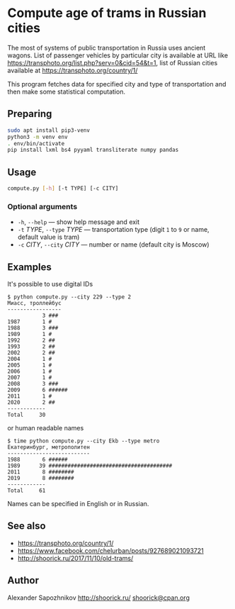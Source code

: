 # Compute age of trams in Russian cities

The most of systems of public transportation in Russia uses ancient wagons.
List of passenger vehicles by particular city is available at URL like https://transphoto.org/list.php?serv=0&cid=54&t=1, list of Russian cities available at https://transphoto.org/country/1/

This program fetches data for specified city and type of transportation and then make some statistical computation.

## Preparing

```bash
sudo apt install pip3-venv
python3 -m venv env
. env/bin/activate
pip install lxml bs4 pyyaml transliterate numpy pandas
```

## Usage

```bash
compute.py [-h] [-t TYPE] [-c CITY]
```

### Optional arguments

* `-h`, `--help` — show help message and exit
* `-t` _TYPE_, `--type` _TYPE_ — transportation type
   (digit `1` to `9` or name, default value is tram)
* `-c` _CITY_, `--city` _CITY_ — number or name
   (default city is Moscow)

## Examples

It's possible to use digital IDs

```
$ python compute.py --city 229 --type 2
Миасс, троллейбус
-----------------
           3 ###
1987       1 #
1988       3 ###
1989       1 #
1992       2 ##
1993       2 ##
2002       2 ##
2004       1 #
2005       1 #
2006       1 #
2007       1 #
2008       3 ###
2009       6 ######
2011       1 #
2020       2 ##
------------
Total     30
```

or human readable names

```
$ time python compute.py --city Ekb --type metro
Екатеринбург, метрополитен
--------------------------
1988       6 ######
1989      39 #######################################
2011       8 ########
2019       8 ########
------------
Total     61
```

Names can be specified in English or in Russian.

## See also

* https://transphoto.org/country/1/
* https://www.facebook.com/chelurban/posts/927689021093721
* http://shoorick.ru/2017/11/10/old-trams/

## Author

Alexander Sapozhnikov
http://shoorick.ru/
<shoorick@cpan.org>
